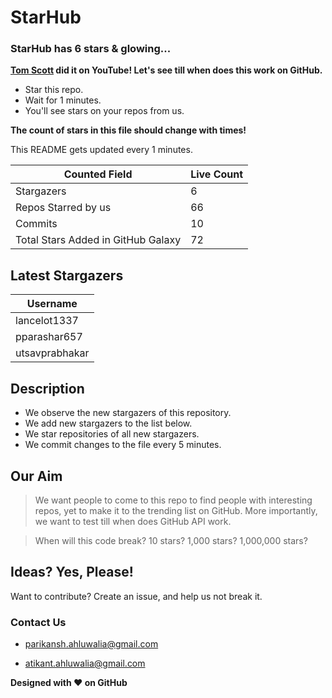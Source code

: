 
# StarHub
### StarHub has 6 stars & glowing...
**[Tom Scott] did it on YouTube! Let's see till when does this work on GitHub.**
- Star this repo.
- Wait for 1 minutes.
- You'll see stars on your repos from us.

**The count of stars in this file should change with times!**

This README gets updated every 1 minutes.

| Counted Field | Live Count |
| ------ | ------ |
| Stargazers | 6 |
| Repos Starred by us | 66 |
| Commits | 10 |
| Total Stars Added in GitHub Galaxy | 72 |

## Latest Stargazers

| Username |
| ------ |
| lancelot1337 |
| pparashar657 |
| utsavprabhakar |

## Description
- We observe the new stargazers of this repository.
- We add new stargazers to the list  below.
- We star repositories of all new stargazers.
- We commit changes to the file every 5 minutes.

## Our Aim
> We want people to come to this repo
> to find people with interesting repos,
> yet to make it to the trending list on GitHub.
> More importantly, we want to test till when
> does GitHub API work.

> When will this code break?
> 10 stars? 1,000 stars? 1,000,000 stars?

## Ideas? Yes, Please!
Want to contribute?
Create an issue, and help us not break it.

### Contact Us
- parikansh.ahluwalia@gmail.com

- atikant.ahluwalia@gmail.com

**Designed with :heart: on GitHub**

[Tom Scott]: <https://www.youtube.com/watch?v=BxV14h0kFs0>
